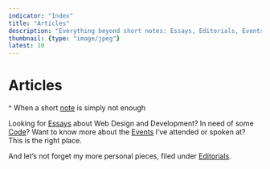 ```yaml
---
indicator: "Index"
title: "Articles"
description: "Everything beyond short notes: Essays, Editorials, Events and Code."
thumbnail: {type: "image/jpeg"}
latest: 10
---
```


# Articles
^ When a short <a href="/notes" class="c-notes">note</a> is simply not enough

Looking for <a href="/essays" class="c-essays">Essays</a> about Web Design and Development? In need of some <a href="/code" class="c-code">Code</a>? Want to know more about the <a href="/events" class="c-events">Events</a> I‘ve attended or spoken at? This is the right place.

And let’s not forget my more personal pieces, filed under <a href="/editorials" class="c-editorials">Editorials</a>.

<style media="(prefers-reduced-motion:no-preference)">
head::before{content:"";display:block;position:absolute;width:200vw;height:100%;background-image:linear-gradient(90deg,#d34b6c 0,#ff571a,yellow,aqua,#ee82ee,#d34b6c 50%,#d34b6c 50%,#ff571a,yellow,aqua,#ee82ee,#d34b6c 100%);animation:rainbow 20s linear infinite}
.page{background-color:transparent}
@keyframes rainbow{0%{transform:translateX(0)}100%{transform:translateX(-100vw)}}
</style>
